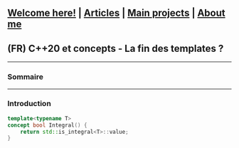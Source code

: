 ## [Welcome here!](https://vpenando.github.io) | [Articles](https://vpenando.github.io/articles.html) | [Main projects](https://vpenando.github.io/projects.html) | [About me](https://vpenando.github.io/about.html)

## (FR) C++20 et concepts - La fin des templates ?

---

### Sommaire


---

### Introduction

```cpp
template<typename T>
concept bool Integral() {
    return std::is_integral<T>::value;
}
```
